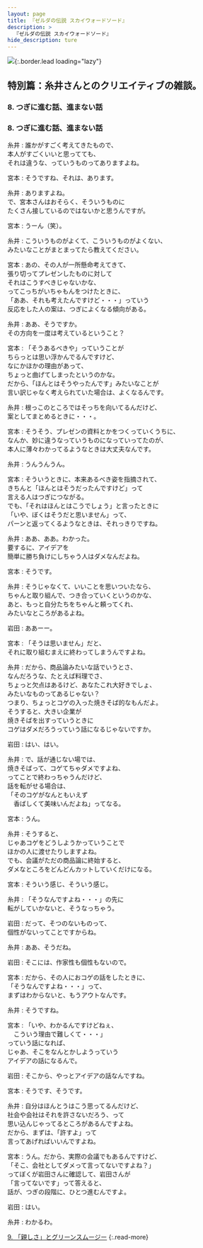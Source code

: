 ```yaml
---
layout: page
title: 『ゼルダの伝説 スカイウォードソード』
description: >
  『ゼルダの伝説 スカイウォードソード』
hide_description: ture
---
```


![](/interviews/jp/wii/souj/sp/img/mainvisual8.jpg){:.border.lead loading="lazy"}

## 特別篇：糸井さんとのクリエイティブの雑談。

### 8. つぎに進む話、進まない話

<DIV CLASS="pagebox-r">

### 8. つぎに進む話、進まない話

糸井
: 誰かがすごく考えてきたもので、<br>本人がすごくいいと思ってても、<br>それは違うな、っていうものってありますよね。

宮本
: そうですね、それは、あります。

糸井
: ありますよね。<br>で、宮本さんはおそらく、そういうものに<br>たくさん接しているのではないかと思うんですが。

宮本
: うーん（笑）。

糸井
: こういうものがよくて、こういうものがよくない、<br>みたいなことがまとまってたら教えてください。

宮本
: あの、その人が一所懸命考えてきて、<br>張り切ってプレゼンしたものに対して<br>それはこうすべきじゃないかな、<br>ってこっちがいちゃもんをつけたときに、<br>「ああ、それも考えたんですけど・・・」っていう<br>反応をした人の案は、つぎによくなる傾向がある。

糸井
: ああ、そうですか。<br>その方向を一度は考えているということ？

宮本
: 「そうあるべきや」っていうことが<br>ちらっとは思い浮かんでるんですけど、<br>なにかほかの理由があって、<br>ちょっと曲げてしまったというのかな。<br>だから、「ほんとはそうやったんです」みたいなことが<br>言い訳じゃなく考えられていた場合は、よくなるんです。

糸井
: 根っこのところではそっちを向いてるんだけど、<br>案としてまとめるときに・・・。

宮本
: そうそう、プレゼンの資料とかをつくっていくうちに、<br>なんか、妙に違うなっていうものになっていってたのが、<br>本人に薄々わかってるようなときは大丈夫なんです。

糸井
: うんうんうん。

宮本
: そういうときに、本来あるべき姿を指摘されて、<br>きちんと「ほんとはそうだったんですけど」って<br>言える人はつぎにつながる。<br>でも、「それはほんとはこうでしょう」と言ったときに<br>「いや、ぼくはそうだと思いません」って、<br>パーンと返ってくるようなときは、それっきりですね。

糸井
: ああ、ああ。わかった。<br>要するに、アイデアを<br>簡単に勝ち負けにしちゃう人はダメなんだよね。

宮本
: そうです。

糸井
: そうじゃなくて、いいことを思いついたなら、<br>ちゃんと取り組んで、つき合っていくというのかな、<br>あと、もっと自分たちをちゃんと頼ってくれ、<br>みたいなところがあるよね。

岩田
: ああーー。

宮本
: 「そうは思いません」だと、<br>それに取り組むまえに終わってしまうんですよね。

糸井
: だから、商品論みたいな話でいうとさ、<br>なんだろうな、たとえば料理でさ、<br>ちょっと欠点はあるけど、あなたこれ大好きでしょ、<br>みたいなものってあるじゃない？<br>つまり、ちょっとコゲの入った焼きそば的なもんだよ。<br>そうすると、大きい企業が<br>焼きそばを出すっていうときに<br>コゲはダメだろうっていう話になるじゃないですか。

岩田
: はい、はい。

糸井
: で、話が通じない場では、<br>焼きそばって、コゲてちゃダメですよね、<br>ってことで終わっちゃうんだけど、<br>話を転がせる場合は、<br>「そのコゲがなんともいえず<br>　香ばしくて美味いんだよね」ってなる。

宮本
: うん。

糸井
: そうすると、<br>じゃあコゲをどうしようかっていうことで<br>ほかの人に渡せたりしますよね。<br>でも、会議がただの商品論に終始すると、<br>ダメなところをどんどんカットしていくだけになる。

宮本
: そういう感じ、そういう感じ。

糸井
: 「そうなんですよね・・・」の先に<br>転がしていかないと、そうなっちゃう。

岩田
: だって、そつのないものって、<br>個性がないってことですからね。

糸井
: ああ、そうだね。

岩田
: そこには、作家性も個性もないので。

宮本
: だから、その人におコゲの話をしたときに、<br>「そうなんですよね・・・」って、<br>まずはわからないと、もうアウトなんです。

糸井
: そうですね。

宮本
: 「いや、わかるんですけどねぇ、<br>　こういう理由で難しくて・・・」<br>っていう話になれば、<br>じゃあ、そこをなんとかしようっていう<br>アイデアの話になるんで。

岩田
: そこから、やっとアイデアの話なんですね。

宮本
: そうです、そうです。

糸井
: 自分はほんとうはこう思ってるんだけど、<br>社会や会社はそれを許さないだろう、って<br>思い込んじゃってるところがあるんですよね。<br>だから、まずは、「許すよ」って<br>言ってあげればいいんですよね。

宮本
: うん。だから、実際の会議でもあるんですけど、<br>「そこ、会社としてダメって言ってないですよね？」<br>ってぼくが岩田さんに確認して、岩田さんが<br>「言ってないです」って答えると、<br>話が、つぎの段階に、ひとつ進むんですよ。

岩田
: はい。

糸井
: わかるわ。

[9. 「親しさ」とグリーンスムージー](9.md)
{:.read-more}


